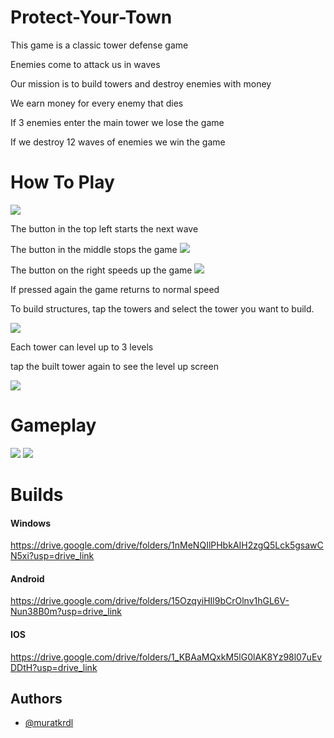 # Protect-Your-Town

This game is a classic tower defense game

Enemies come to attack us in waves

Our mission is to build towers and destroy enemies with money

We earn money for every enemy that dies

If 3 enemies enter the main tower we lose the game

If we destroy 12 waves of enemies we win the game


# How To Play

<img src="https://github.com/muratkrdl/Protect-Your-Town/blob/main/Pictures%20and%20Gifs/Game.png" width="auto">

The button in the top left starts the next wave

The button in the middle stops the game
<img src="https://github.com/muratkrdl/Protect-Your-Town/blob/main/Pictures%20and%20Gifs/Game%20Paused.png" width="auto">

The button on the right speeds up the game
<img src="https://github.com/muratkrdl/Protect-Your-Town/blob/main/Pictures%20and%20Gifs/Speed%20up.png" width="auto">

If pressed again the game returns to normal speed

To build structures, tap the towers and select the tower you want to build.

<img src="https://github.com/muratkrdl/Protect-Your-Town/blob/main/Pictures%20and%20Gifs/Level%20Up.png" width="auto">

Each tower can level up to 3 levels

tap the built tower again to see the level up screen

<img src="https://github.com/muratkrdl/Protect-Your-Town/blob/main/Pictures%20and%20Gifs/Level%20Up%202.png" width="auto">


# Gameplay

<img src="https://github.com/muratkrdl/Protect-Your-Town/blob/main/Pictures%20and%20Gifs/Gameplay.gif" width="auto">

<img src="https://github.com/muratkrdl/Protect-Your-Town/blob/main/Pictures%20and%20Gifs/Gameplay-2.gif" width="auto">


# Builds

#### Windows

https://drive.google.com/drive/folders/1nMeNQIlPHbkAIH2zgQ5Lck5gsawCN5xi?usp=drive_link

#### Android

https://drive.google.com/drive/folders/15OzqyiHIl9bCrOlnv1hGL6V-Nun38B0m?usp=drive_link

#### IOS

https://drive.google.com/drive/folders/1_KBAaMQxkM5lG0lAK8Yz98l07uEvDDtH?usp=drive_link


## Authors

- [@muratkrdl](https://github.com/muratkrdl)


